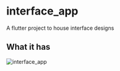 # interface_app

A flutter project to house interface designs

## What it has

![interface_app](https://i.makeagif.com/media/10-12-2021/R0Rn8b.gif)
